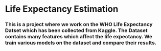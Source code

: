 # Life Expectancy Estimation

### This is a project where we work on the WHO Life Expectancy Datset which has been collected from Kaggle. The Dataset contains many features which affect the life expectancy. We train various models on the dataset and compare their results.
